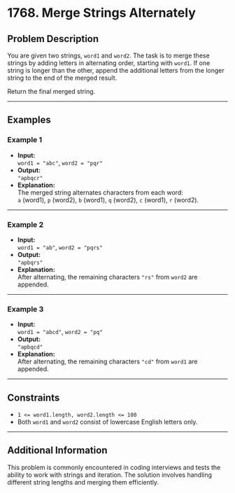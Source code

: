 # 1768. Merge Strings Alternately

## Problem Description

You are given two strings, `word1` and `word2`. The task is to merge these strings by adding letters in alternating order, starting with `word1`. If one string is longer than the other, append the additional letters from the longer string to the end of the merged result.

Return the final merged string.

---

## Examples

### Example 1

- **Input:**  
  `word1 = "abc"`, `word2 = "pqr"`
- **Output:**  
  `"apbqcr"`
- **Explanation:**  
  The merged string alternates characters from each word:  
  `a` (word1), `p` (word2), `b` (word1), `q` (word2), `c` (word1), `r` (word2).

---

### Example 2

- **Input:**  
  `word1 = "ab"`, `word2 = "pqrs"`
- **Output:**  
  `"apbqrs"`
- **Explanation:**  
  After alternating, the remaining characters `"rs"` from `word2` are appended.

---

### Example 3

- **Input:**  
  `word1 = "abcd"`, `word2 = "pq"`
- **Output:**  
  `"apbqcd"`
- **Explanation:**  
  After alternating, the remaining characters `"cd"` from `word1` are appended.

---

## Constraints

- `1 <= word1.length, word2.length <= 100`
- Both `word1` and `word2` consist of lowercase English letters only.

---

## Additional Information

This problem is commonly encountered in coding interviews and tests the ability to work with strings and iteration. The solution involves handling different string lengths and merging them efficiently.
